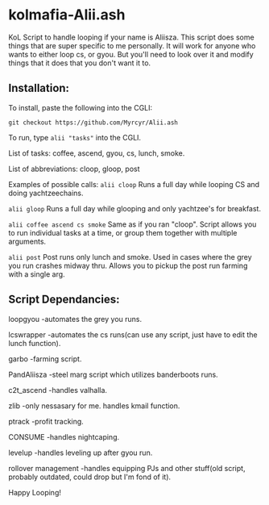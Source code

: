 # kolmafia-Alii.ash

KoL Script to handle looping if your name is Aliisza. This script does some things that are super specific to me personally. It will work for anyone who wants to either loop cs, or gyou. 
But you'll need to look over it and modify things that it does that you don't want it to.

## Installation:

To install, paste the following into the CGLI:

`git checkout https://github.com/Myrcyr/Alii.ash`

To run, type `alii "tasks"` into the CGLI. 

List of tasks:
coffee, ascend, gyou, cs, lunch, smoke.

List of abbreviations:
cloop, gloop, post

Examples of possible calls:
`alii cloop` Runs a full day while looping CS and doing yachtzeechains.

`alii gloop` Runs a full day while glooping and only yachtzee's for breakfast.

`alii coffee ascend cs smoke` Same as if you ran "cloop". Script allows you to run individual tasks at a time, or group them together with multiple arguments.

`alii post` Post runs only lunch and smoke. Used in cases where the grey you run crashes midway thru. Allows you to pickup the post run farming with a single arg.


## Script Dependancies:
loopgyou		-automates the grey you runs.

lcswrapper		-automates the cs runs(can use any script, just have to edit the lunch function).

garbo			-farming script.

PandAliisza 		-steel marg script which utilizes banderboots runs.

c2t_ascend 		-handles valhalla.

zlib			-only nessasary for me. handles kmail function.

ptrack			-profit tracking.

CONSUME			-handles nightcaping.

levelup			-handles leveling up after gyou run.

rollover management	-handles equipping PJs and other stuff(old script, probably outdated, could drop but I'm fond of it).


Happy Looping!
